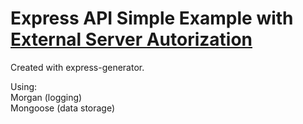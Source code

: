 # Express API Simple Example with <a href="https://github.com/maurodv3/Express-API-Auth">External Server Autorization</a>

Created with express-generator.

Using: <br>
  Morgan (logging) <br>
  Mongoose (data storage)<br>
  
  
